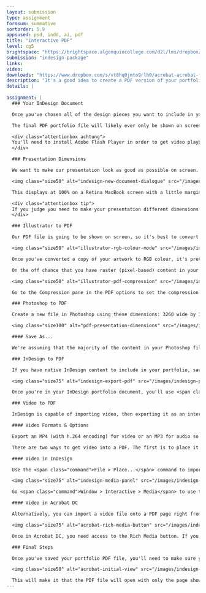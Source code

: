 ```yaml
---
layout: submission
type: assignment
formsum: summative
sortorder: 5.9
appsused: psd, indd, ai, pdf
title: "Interactive PDF"
level: cg5
brightspace: "https://brightspace.algonquincollege.com/d2l/lms/dropbox/user/folder_submit_files.d2l?db=167177&grpid=0&isprv=&bp=0&ou=193296"
submission: "indesign-package"
links: 
video: 
downloads: "https://www.dropbox.com/s/vt8hq0jmto9rlh0/acrobat-acrobat-forms.zip?dl=1"
description: "It's a good idea to create a PDF version of your portfolio in case you need to present it without an internet connection. This is a local, dependable, self-contained multimedia portfolio that will never fail you."
details: |
  
assignment: |
  ### Your InDesign Document

  Once you've chosen all of the design pieces you want to include in your portfolio, you'll need to save them each as separate PDF files. Those PDFs will be imported into InDesign. The InDesign document will be saved as an interactive PDF file.

  The final PDF portfolio file will likely ever only be shown on screen, but it could also be printed for an employment record. We'll ensure the quality is good enough for both intents.

  <div class="attentionbox achtung">
  You'll need to install Adobe Flash Player in order to get video playback in a PDF file opened in Adobe Acrobat DC. <a href="https://helpx.adobe.com/acrobat/using/flash-player-needed-acrobat-reader.html" title="Download Flash Player for Mac" target="_blank">Download Flash Player for Mac</a>.
  </div>

  ### Presentation Dimensions

  We want to make our presentation look as good as possible on screen. Happily, a majority of users in our little design bubble use MacBook Pros with Retina screens. I know you do, at least. If you are displaying your portfolio on your Retina laptop, these are good dimensions to use: 3260 pixels wide by 1830 pixels tall. You can actually create your InDesign document at these dimensions.

  <img class="size50" alt="indesign-new-document-dialogue" src="/images/indesign-pdf-portfolio/indesign-new-document-dialogue.jpg">

  This displays at 100% on a Retina MacBook screen with a little margin around the perimeter.

  <div class="attentionbox tip">
  If you judge you need to make your presentation different dimensions than these, you're free to do so.
  </div>

  ### Illustrator to PDF

  Our PDF file is going to be shown on screen, so it's best to convert the file to RGB mode in Illustrator. We do this in Illustrator because if we let the <i>Save As PDF</i> process do the colour conversion, we may get unexpected results. Before converting colours, save a copy of your file. Don't convert your original artwork.

  <img class="size50" alt="illustrator-rgb-colour-mode" src="/images/indesign-pdf-portfolio/illustrator-rgb-colour-mode.jpg">

  Once you've converted a copy of your artwork to RGB colour, it's pretty straightforward to go from Illustrator to PDF. You can use a simple <span class="command">Save A Copy...</span> command. That's ⌥-⌘-S. Select the <span class="command">Smallest File Size</span> preset.

  On the off chance that you have raster (pixel-based) content in your Illustrator file, you need to ensure that it doesn't get downsampled too much. Today's monitors are so high resolution, a 72ppi image will look small or pixelated on screen. Keep in mind that the 5K iMac's screen has a density of 218 ppi!

  <img class="size50" alt="illustrator-pdf-compression" src="/images/indesign-pdf-portfolio/illustrator-pdf-compression.jpg">

  Go to the Compression pane in the PDF options to set the compression to 300ppi. This will increase your file size, but it will display well on screen. These compression settings are only relevant if you have raster content in your file. That can include a drop shadow effect and the like.

  ### Photoshop to PDF

  Create a new file in Photoshop using these dimensions: 3260 wide by 1830 tall in RGB. Resolution is irrelevant. This is mostly for on-screen use.

  <img class="size100" alt="pdf-presentation-dimensions" src="/images/indesign-pdf-portfolio/pdf-presentation-dimensions.jpg">

  #### Save As...

  We're assuming that the majority of the content in your Photoshop files is raster. Merge your layers onto one using <span class="command">Shift-⌘-E</span>. Transparency is okay. As long as you don't have multiple layers in your file. Save out your file as a native Photoshop file (.psd). You can get this into your InDesign portfolio document with a regular <span class="command">File > Place...</span>

  ### InDesign to PDF

  If you have native InDesign content to include in your portfolio, save the pages as a PDF file. You'll place those PDFs back in your portfolio InDesign document. When saving them as PDF, you can use the default Interactive PDF preset.

  <img class="size75" alt="indesign-export-pdf" src="/images/indesign-pdf-portfolio/indesign-export-pdf.jpg">

  Once you're in your InDesign portfolio document, you'll use <span class="command">File > Place...</span> to import the PDF.

  ### Video to PDF

  InDesign is capable of importing video, then exporting it as an interactive PDF file. It imports a video file just like a regular image. You use <span class="command">File > Place...</span> to import it into the document. Either click or click and drag to size the video on the page.

  #### Video Formats & Options

  Export an MP4 (with h.264 encoding) for video or an MP3 for audio so that it plays properly in your interactivec PDF file.

  There are two ways to get video into a PDF. The first is to place it like an image in InDesign. The second is to place it in a PDF file using the media tools in Acrobat DC.

  #### Video in InDesign

  Use the <span class="command">File > Place...</span> command to import the video on an InDesign page.

  <img class="size75" alt="indesign-media-panel" src="/images/indesign-pdf-portfolio/indesign-media-panel.jpg">

  Go <span class="command">Window > Interactive > Media</span> to use the Media panel to preview the file. You can also change its settings from that panel. I suggest choosing an appropriate poster frame for your video so it looks good while it's not playing. You can even load a custom graphic as a poster frame, if you wish to.

  #### Video in Acrobat DC

  Alternatively, you can import a video file onto a PDF page right from Acrobat DC. You'll need a blank page. So when you're in InDesign, create a new empty page where you plan to place a video file.

  <img class="size75" alt="acrobat-rich-media-button" src="/images/indesign-pdf-portfolio/acrobat-rich-media-button.jpg">

  Once in Acrobat DC, you need access to the Rich Media button. If you don't see it in the sidebar, click on the Tools tab. Drag the Rich Media button to the sidebar. To add a video, simply drag with the Add Video tool on the page.

  ### Final Steps

  Once you've saved your portfolio PDF file, you'll need to make sure your presentation is simple. In Acroabt, go <span class="command">File > Properties...</span>. Click on the <span class="command">Initial View</span> tab.

  <img class="size50" alt="acrobat-initial-view" src="/images/indesign-pdf-portfolio/acrobat-initial-view.jpg">

  This will make it that the PDF file will open with only the page showing and no sidebars. The Page Layout setting will display only full pages. It makes it that you don't see a partial page as you scroll. It's not advisable to use the full screen settings here. We don't want the file to open full screen for other users you share the PDF with. To enter full screen yourself, you simply need to use <span class="command">⌘-L</span>.
---
```

